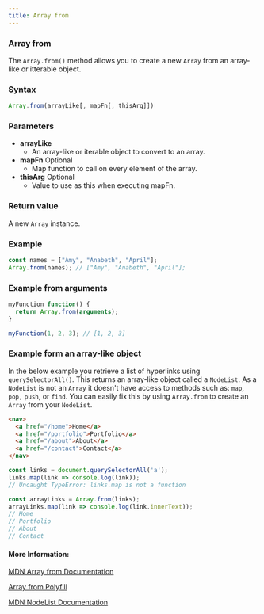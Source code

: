 ```yaml
---
title: Array from
---
```

### Array from
The `Array.from()` method allows you to create a new `Array` from an array-like or itterable object.

### Syntax
```javascript
Array.from(arrayLike[, mapFn[, thisArg]])
```

### Parameters

* **arrayLike**
  * An array-like or iterable object to convert to an array.
* **mapFn** Optional
  * Map function to call on every element of the array.
* **thisArg** Optional
  * Value to use as this when executing mapFn.

### Return value
A new `Array` instance.

### Example
```javascript
const names = ["Amy", "Anabeth", "April"];
Array.from(names); // ["Amy", "Anabeth", "April"];
```

### Example from arguments
```javascript
myFunction function() {
  return Array.from(arguments);
}

myFunction(1, 2, 3); // [1, 2, 3]

```

### Example form an array-like object
In the below example you retrieve a list of hyperlinks using `querySelectorAll()`. This returns an array-like object called a `NodeList`. As a `NodeList` is not an `Array` it doesn't have access to methods such as: `map`, `pop,` `push`, or `find`. You can easily fix this by using `Array.from` to create an `Array` from your `NodeList`.

```html
<nav>
  <a href="/home">Home</a>
  <a href="/portfolio">Portfolio</a>
  <a href="/about">About</a>
  <a href="/contact">Contact</a>
</nav>
```
```javascript
const links = document.querySelectorAll('a');
links.map(link => console.log(link));
// Uncaught TypeError: links.map is not a function

const arrayLinks = Array.from(links);
arrayLinks.map(link => console.log(link.innerText));
// Home
// Portfolio
// About
// Contact

```

#### More Information:
[MDN Array from Documentation](https://developer.mozilla.org/en-US/docs/Web/JavaScript/Reference/Global_Objects/Array/from)

[Array from Polyfill](https://developer.mozilla.org/en-US/docs/Web/JavaScript/Reference/Global_Objects/Array/from#polyfill)

[MDN NodeList Documentation](https://developer.mozilla.org/en-US/docs/Web/API/NodeList)
